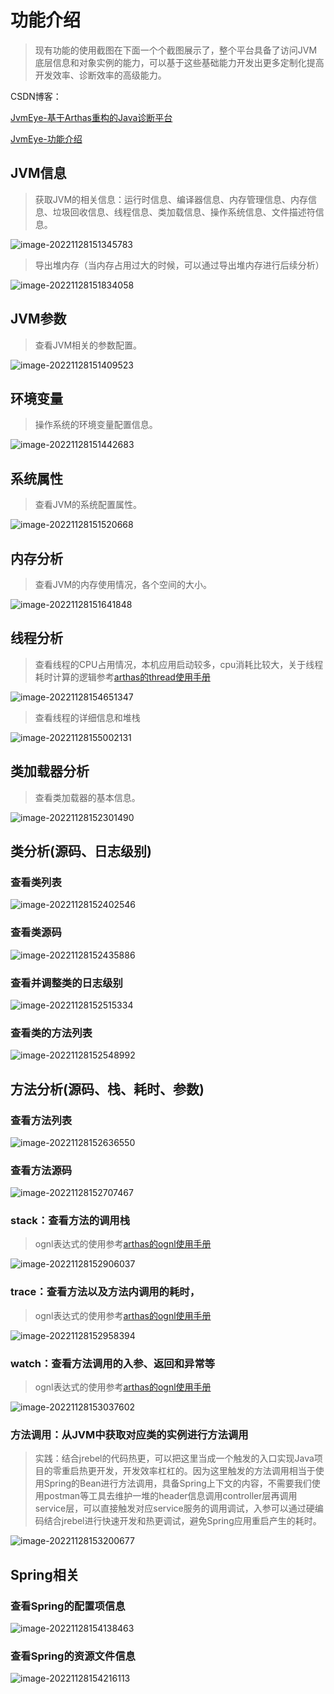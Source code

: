 # 功能介绍

> 现有功能的使用截图在下面一个个截图展示了，整个平台具备了访问JVM底层信息和对象实例的能力，可以基于这些基础能力开发出更多定制化提高开发效率、诊断效率的高级能力。

CSDN博客：

[JvmEye-基于Arthas重构的Java诊断平台](https://blog.csdn.net/m0_51510818/article/details/128079151?spm=1001.2014.3001.5501)

[JvmEye-功能介绍](https://blog.csdn.net/m0_51510818/article/details/128081698?spm=1001.2014.3001.5501)



## JVM信息

> 获取JVM的相关信息：运行时信息、编译器信息、内存管理信息、内存信息、垃圾回收信息、线程信息、类加载信息、操作系统信息、文件描述符信息。

![image-20221128151345783](images/image-20221128151345783.png)



> 导出堆内存（当内存占用过大的时候，可以通过导出堆内存进行后续分析）

![image-20221128151834058](images/image-20221128151834058.png)





## JVM参数

> 查看JVM相关的参数配置。

![image-20221128151409523](images/image-20221128151409523.png)



## 环境变量

> 操作系统的环境变量配置信息。

![image-20221128151442683](images/image-20221128151442683.png)



## 系统属性

> 查看JVM的系统配置属性。

![image-20221128151520668](images/image-20221128151520668.png)



## 内存分析

> 查看JVM的内存使用情况，各个空间的大小。

![image-20221128151641848](images/image-20221128151641848.png)





## 线程分析

> 查看线程的CPU占用情况，本机应用启动较多，cpu消耗比较大，关于线程耗时计算的逻辑参考[arthas的thread使用手册](https://arthas.aliyun.com/doc/thread.html)

![image-20221128154651347](images/image-20221128154651347.png)

> 查看线程的详细信息和堆栈

![image-20221128155002131](images/image-20221128155002131.png)

## 类加载器分析

> 查看类加载器的基本信息。

![image-20221128152301490](images/image-20221128152301490.png)



## 类分析(源码、日志级别)

### 查看类列表

![image-20221128152402546](images/image-20221128152402546.png)

### 查看类源码

![image-20221128152435886](images/image-20221128152435886.png)

### 查看并调整类的日志级别

![image-20221128152515334](images/image-20221128152515334.png)

### 查看类的方法列表

![image-20221128152548992](images/image-20221128152548992.png)





## 方法分析(源码、栈、耗时、参数)

### 查看方法列表

![image-20221128152636550](images/image-20221128152636550.png)

### 查看方法源码

![image-20221128152707467](images/image-20221128152707467.png)

### stack：查看方法的调用栈

> ognl表达式的使用参考[arthas的ognl使用手册](https://arthas.aliyun.com/doc/ognl.html)

![image-20221128152906037](images/image-20221128152906037.png)

### trace：查看方法以及方法内调用的耗时，

> ognl表达式的使用参考[arthas的ognl使用手册](https://arthas.aliyun.com/doc/ognl.html)

![image-20221128152958394](images/image-20221128152958394.png)

### watch：查看方法调用的入参、返回和异常等

> ognl表达式的使用参考[arthas的ognl使用手册](https://arthas.aliyun.com/doc/ognl.html)

![image-20221128153037602](images/image-20221128153037602.png)

### 方法调用：从JVM中获取对应类的实例进行方法调用

> 实践：结合jrebel的代码热更，可以把这里当成一个触发的入口实现Java项目的零重启热更开发，开发效率杠杠的。因为这里触发的方法调用相当于使用Spring的Bean进行方法调用，具备Spring上下文的内容，不需要我们使用postman等工具去维护一堆的header信息调用controller层再调用service层，可以直接触发对应service服务的调用调试，入参可以通过硬编码结合jrebel进行快速开发和热更调试，避免Spring应用重启产生的耗时。

![image-20221128153200677](images/image-20221128153200677.png)



## Spring相关

### 查看Spring的配置项信息

![image-20221128154138463](images/image-20221128154138463.png)



### 查看Spring的资源文件信息

![image-20221128154216113](images/image-20221128154216113.png)

